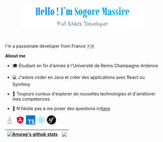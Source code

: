 <p align="center"><a href="https://anuraghazra.github.io"><img width="80%" alt="Hello, I'm Sogore Massire. Full Stack Developer" src="./assets/hello.png" /></a></p>

<br/>

I'm a passionate developer from France 🇫🇷

**About me**

- 🎓 Étudiant en fin d'année à l'Université de Reims Champagne-Ardenne

- 💻 J'adore coder en Java et créer des applications avec React ou Symfony

- 🚀 Toujours curieux d'explorer de nouvelles technologies et d'améliorer mes compétences

- 💬 N'hésite pas à me poser des questions ici[here](https://github.com/anuraghazra/anuraghazra/issues)

<code><img height="30" alt="nodejs" src="https://raw.githubusercontent.com/github/explore/main/topics/java/java.png"></code> 
<code><img height="30" alt="angular" src="https://raw.githubusercontent.com/github/explore/main/topics/angular/angular.png"></code>
<code><img height="30" alt="typescript" src="https://raw.githubusercontent.com/github/explore/80688e429a7d4ef2fca1e82350fe8e3517d3494d/topics/typescript/typescript.png"></code>
<code><img height="30" alt="react" src="https://raw.githubusercontent.com/github/explore/80688e429a7d4ef2fca1e82350fe8e3517d3494d/topics/react/react.png"></code>
<code><img height="30" alt="symfony" src="https://raw.githubusercontent.com/github/explore/main/topics/symfony/symfony.png"></code>




| <a href="https://github.com/anuraghazra/github-readme-stats"><img align="center" src="https://github-readme-stats.vercel.app/api?username=massiresogore&show_icons=true&include_all_commits=true&theme=buefy&hide_border=true" alt="Anurag's github stats" /></a> | <a href="https://github.com/anuraghazra/github-readme-stats"><img align="center" src="https://github-readme-stats.vercel.app/api/top-langs/?username=massiresogore&layout=compact&theme=buefy&hide_border=true" /></a> |
| ------------- | ------------- |



<!-- A ajouter plutard
#### Top Repositories
 <a href="https://github.com/anuraghazra/github-readme-stats">
  <img align="center" src="https://github-readme-stats.vercel.app/api/pin/?username=anuraghazra&repo=github-readme-stats&theme=buefy" />
</a>
<a href="https://github.com/anuraghazra/anuraghazra.github.io">
  <img align="center" src="https://github-readme-stats.vercel.app/api/pin/?username=anuraghazra&repo=anuraghazra.github.io&theme=buefy" />
</a>

<br />
<br />

<a href="https://twitter.com/anuraghazru">
  <img align="right" alt="Anurag Hazra | Twitter" width="21px" src="https://raw.githubusercontent.com/anuraghazra/anuraghazra/master/assets/twitter.svg" />
</a>
<a href="https://codesandbox.io/u/anuraghazra">
  <img align="right" alt="Anurag Hazra | CodeSandbox" width="20px" src="https://raw.githubusercontent.com/anuraghazra/anuraghazra/master/assets/codesandbox.svg" />
</a> -->
